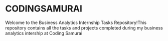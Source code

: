# CODINGSAMURAI
Welcome to the Business Analytics Internship Tasks Repository!This repository contains all the tasks and projects completed during my business analytics intership at Coding Samurai
